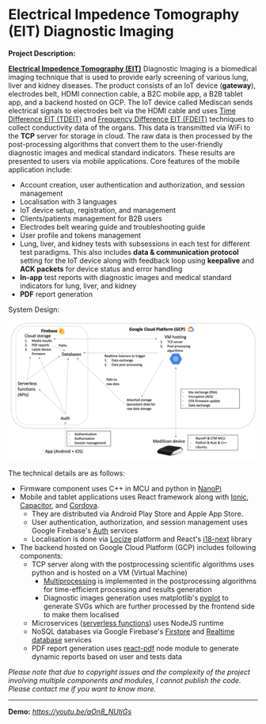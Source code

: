 # Electrical Impedence Tomography (EIT) Diagnostic Imaging

**Project Description:** 

**[Electrical Impedence Tomography (EIT)](https://en.wikipedia.org/wiki/Electrical_impedance_tomography#)** Diagnostic Imaging is a biomedical imaging technique that is used to provide early screening of various lung, liver and kidney diseases. The product consists of an IoT device (**gateway**), electrodes belt, HDMI connection cable, a B2C mobile app, a B2B tablet app, and a backend hosted on GCP. The IoT device called Mediscan sends electrical signals to electrodes belt via the HDMI cable and uses [Time Difference EIT (TDEIT)](https://en.wikipedia.org/wiki/Electrical_impedance_tomography#:~:text=EIT%20measurements%20between%20two%20or,EIT%20(td%2DEIT).) and [Frequency Difference EIT (FDEIT)](https://pubmed.ncbi.nlm.nih.gov/18603667/) techniques to collect conductivity data of the organs. This data is transmitted via WiFi to the **TCP** server for storage in cloud. The raw data is then processed by the post-processing algorithms that convert them to the user-friendly diagnostic images and medical standard indicators. These results are presented to users via mobile applications. Core features of the mobile application include:
* Account creation, user authentication and authorization, and session management
* Localisation with 3 languages
* IoT device setup, registration, and management
* Clients/patients management for B2B users
* Electrodes belt wearing guide and troubleshooting guide
* User profile and tokens management
* Lung, liver, and kidney tests with subsessions in each test for different test paradigms. This also includes **data & communication protocol** setting for the IoT device along with feedback loop using **keepalive** and **ACK packets** for device status and error handling
* **In-app** test reports with diagnostic images and medical standard indicators for lung, liver, and kidney
* **PDF** report generation

System Design:

![System Design](https://github.com/Ebbi53/past_projects_demos/blob/master/%201.%20Electrical%20Impedence%20Tomography%20(EIT)%20Diagnostic%20Imaging/system_design.jpg)

The technical details are as follows:
* Firmware component uses C++ in MCU and python in [NanoPi](https://www.friendlyelec.com/index.php?route=product/product&product_id=304)
* Mobile and tablet applications uses React framework along with [Ionic](https://ionicframework.com/react), [Capacitor](https://capacitorjs.com/), and [Cordova](https://github.com/danielsogl/awesome-cordova-plugins).
    * They are distributed via Android Play Store and Apple App Store.
    * User authentication, authorization, and session management uses Google Firebase's [Auth](https://firebase.google.com/docs/auth) services
    * Localisation is done via [Locize](https://www.locize.com/) platform and React's [i18-next](https://www.i18next.com/) library
* The backend hosted on Google Cloud Platform (GCP) includes following components:
    * TCP server along with the postprocessing scientific algorithms uses python and is hosted on a VM (Virtual Machine)
        * [Multiprocessing](https://docs.python.org/3/library/multiprocessing.html) is implemented in the postprocessing algorithms for time-efficient processing and results generation
        * Diagnostic images generation uses matplotlib's [pyplot](https://matplotlib.org/3.5.3/api/_as_gen/matplotlib.pyplot.html) to generate SVGs which are further processed by the frontend side to make them localised
    * Microservices ([serverless functions](https://firebase.google.com/docs/functions)) uses NodeJS runtime
    * NoSQL databases via Google Firebase's [Firstore](https://firebase.google.com/docs/firestore) and [Realtime database](http://firebase.google.com/docs/database) services
    * PDF report generation uses [react-pdf](https://react-pdf.org/) node module to generate dynamic reports based on user and tests data

_Please note that due to copyright issues and the complexity of the project involving multiple components and modules, I cannot publish the code. Please contact me if you want to know more._

---

**Demo:** *https://youtu.be/aOn8_NUtjGs*